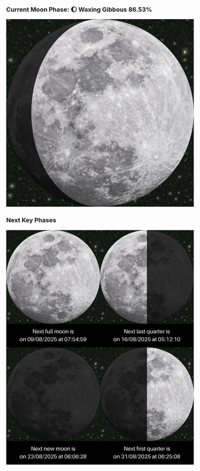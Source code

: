 ### Current Moon Phase: 🌔 Waxing Gibbous 86.53%
![Moon Phase](moonphase.png)
### Next Key Phases
![Gallery](gallery.png)